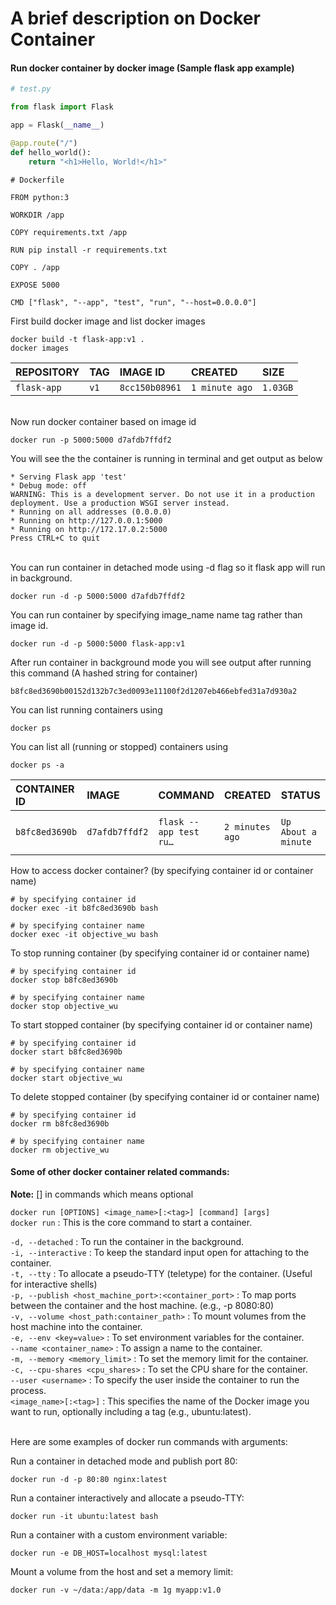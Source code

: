 
# A brief description on Docker Container

#### Run docker container by docker image (Sample flask app example)

```python 
# test.py

from flask import Flask

app = Flask(__name__)

@app.route("/")
def hello_world():
    return "<h1>Hello, World!</h1>"
```


```
# Dockerfile

FROM python:3

WORKDIR /app

COPY requirements.txt /app

RUN pip install -r requirements.txt

COPY . /app

EXPOSE 5000

CMD ["flask", "--app", "test", "run", "--host=0.0.0.0"]
```

First build docker image and list docker images
```
docker build -t flask-app:v1 .
docker images
```

| REPOSITORY   |  TAG     | IMAGE ID       |  CREATED       |  SIZE    |
| :----------- | :------- | :------------- |  :------------ | :------- |
| `flask-app`  |  `v1`    | `8cc150b08961` | `1 minute ago` | `1.03GB` |

\
Now run docker container based on image id

```
docker run -p 5000:5000 d7afdb7ffdf2
```

You will see the the container is running in terminal and get output as below
```
* Serving Flask app 'test'
* Debug mode: off
WARNING: This is a development server. Do not use it in a production deployment. Use a production WSGI server instead.
* Running on all addresses (0.0.0.0)
* Running on http://127.0.0.1:5000
* Running on http://172.17.0.2:5000
Press CTRL+C to quit
```
\
You can run container in detached mode using -d flag so it flask app will run in background.

```
docker run -d -p 5000:5000 d7afdb7ffdf2
```

You can run container by specifying image_name name tag rather than image id.

```
docker run -d -p 5000:5000 flask-app:v1
```

After run container in background mode you will see output after running this command (A hashed string for container)
```
b8fc8ed3690b00152d132b7c3ed0093e11100f2d1207eb466ebfed31a7d930a2
```


You can list running containers using
```
docker ps
```

You can list all (running or stopped) containers using 
```
docker ps -a
```

| CONTAINER ID   | IMAGE           | COMMAND                |  CREATED         |  STATUS             |  PORTS                                      | NAMES        |
| :------------  | :---------------| :--------------------- |  :-------------- | :------------------ | :----------------------------------------   | :-----------  |
| `b8fc8ed3690b` |  `d7afdb7ffdf2` | `flask --app test ru…` | `2 minutes ago`  | `Up About a minute` | `0.0.0.0:5000->5000/tcp, :::5000->5000/tcp` | `objective_wu` |


How to access docker container? (by specifying container id or container name)

```
# by specifying container id
docker exec -it b8fc8ed3690b bash

# by specifying container name
docker exec -it objective_wu bash
```


To stop running container (by specifying container id or container name)
```
# by specifying container id
docker stop b8fc8ed3690b

# by specifying container name
docker stop objective_wu
```

To start stopped container (by specifying container id or container name)
```
# by specifying container id
docker start b8fc8ed3690b

# by specifying container name
docker start objective_wu
```

To delete stopped container (by specifying container id or container name)

```
# by specifying container id
docker rm b8fc8ed3690b

# by specifying container name
docker rm objective_wu

```

#### Some of other docker container related commands:

**Note:** [] in commands which means optional

`docker run [OPTIONS] <image_name>[:<tag>] [command] [args]`
\
`docker run` : This is the core command to start a container.

`-d, --detached` : To run the container in the background.
\
`-i, --interactive` : To keep the standard input open for attaching to the container.
\
`-t, --tty` : To allocate a pseudo-TTY (teletype) for the container. (Useful for interactive shells)
\
`-p, --publish <host_machine_port>:<container_port>` : To map ports between the container and the host machine. (e.g., -p 8080:80)
\
`-v, --volume <host_path:container_path>` : To mount volumes from the host machine into the container.
\
`-e, --env <key=value>` : To set environment variables for the container.
\
`--name <container_name>` : To assign a name to the container.
\
`-m, --memory <memory_limit>` : To set the memory limit for the container.
\
`-c, --cpu-shares <cpu_shares>` : To set the CPU share for the container.
\
`--user <username>` : To specify the user inside the container to run the process.
\
`<image_name>[:<tag>]` : This specifies the name of the Docker image you want to run, optionally including a tag (e.g., ubuntu:latest).


\
Here are some examples of docker run commands with arguments:

Run a container in detached mode and publish port 80:
```
docker run -d -p 80:80 nginx:latest
```

Run a container interactively and allocate a pseudo-TTY:
```
docker run -it ubuntu:latest bash
```
Run a container with a custom environment variable:
```
docker run -e DB_HOST=localhost mysql:latest
```
Mount a volume from the host and set a memory limit:
```
docker run -v ~/data:/app/data -m 1g myapp:v1.0
```